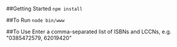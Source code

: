 ##Getting Started
`npm install`

##To Run
`node bin/www`

##To Use
Enter a comma-separated list of ISBNs and LCCNs, e.g. "0385472579, 62019420"
